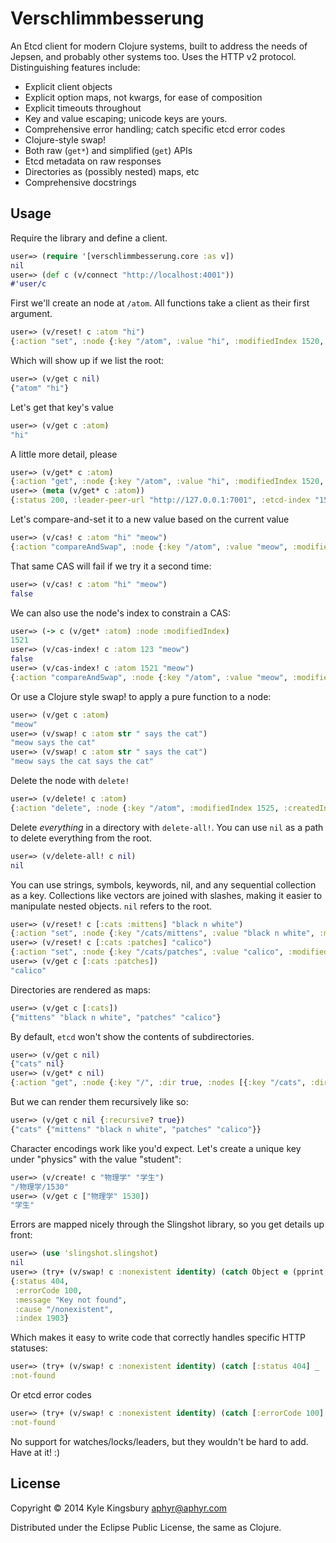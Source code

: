 # Verschlimmbesserung

An Etcd client for modern Clojure systems, built to address the needs of
Jepsen, and probably other systems too. Uses the HTTP v2 protocol.
Distinguishing features include:

- Explicit client objects
- Explicit option maps, not kwargs, for ease of composition
- Explicit timeouts throughout
- Key and value escaping; unicode keys are yours.
- Comprehensive error handling; catch specific etcd error codes
- Clojure-style swap!
- Both raw (`get*`) and simplified (`get`) APIs
- Etcd metadata on raw responses
- Directories as (possibly nested) maps, etc
- Comprehensive docstrings

## Usage

Require the library and define a client.

```clj
user=> (require '[verschlimmbesserung.core :as v])
nil
user=> (def c (v/connect "http://localhost:4001"))
#'user/c
```

First we'll create an node at `/atom`. All functions take a client as their
first argument.

```clj
user=> (v/reset! c :atom "hi")
{:action "set", :node {:key "/atom", :value "hi", :modifiedIndex 1520, :createdIndex 1520}}
```

Which will show up if we list the root:

```clj
user=> (v/get c nil)
{"atom" "hi"}
```

Let's get that key's value

```clj
user=> (v/get c :atom)
"hi"
```

A little more detail, please

```clj
user=> (v/get* c :atom)
{:action "get", :node {:key "/atom", :value "hi", :modifiedIndex 1520, :createdIndex 1520}}
user=> (meta (v/get* c :atom))
{:status 200, :leader-peer-url "http://127.0.0.1:7001", :etcd-index "1520", :raft-index "33259", :raft-term "0"}
```

Let's compare-and-set it to a new value based on the current value

```clj
user=> (v/cas! c :atom "hi" "meow")
{:action "compareAndSwap", :node {:key "/atom", :value "meow", :modifiedIndex 1521, :createdIndex 1520}, :prevNode {:key "/atom", :value "hi", :modifiedIndex 1520, :createdIndex 1520}}
```

That same CAS will fail if we try it a second time:

```clj
user=> (v/cas! c :atom "hi" "meow")
false
```

We can also use the node's index to constrain a CAS:

```clj
user=> (-> c (v/get* :atom) :node :modifiedIndex)
1521
user=> (v/cas-index! c :atom 123 "meow")
false
user=> (v/cas-index! c :atom 1521 "meow")
{:action "compareAndSwap", :node {:key "/atom", :value "meow", :modifiedIndex 1522, :createdIndex 1520}, :prevNode {:key "/atom", :value "meow", :modifiedIndex 1521, :createdIndex 1520}}
```

Or use a Clojure style swap! to apply a pure function to a node:

```clj
user=> (v/get c :atom)
"meow"
user=> (v/swap! c :atom str " says the cat")
"meow says the cat"
user=> (v/swap! c :atom str " says the cat")
"meow says the cat says the cat"
```

Delete the node with `delete!`

```clj
user=> (v/delete! c :atom)
{:action "delete", :node {:key "/atom", :modifiedIndex 1525, :createdIndex 1520}, :prevNode {:key "/atom", :value "meow says the cat says the cat", :modifiedIndex 1524, :createdIndex 1520}}
```

Delete *everything* in a directory with `delete-all!`. You can use `nil` as a path to delete everything from the root.

```clj
user=> (v/delete-all! c nil)
nil
```

You can use strings, symbols, keywords, nil, and any sequential collection as a
key. Collections like vectors are joined with slashes, making it easier to manipulate nested objects. `nil` refers to the root.

```clj
user=> (v/reset! c [:cats :mittens] "black n white")
{:action "set", :node {:key "/cats/mittens", :value "black n white", :modifiedIndex 1528, :createdIndex 1528}}
user=> (v/reset! c [:cats :patches] "calico")
{:action "set", :node {:key "/cats/patches", :value "calico", :modifiedIndex 1529, :createdIndex 1529}}
user=> (v/get c [:cats :patches])
"calico"
```

Directories are rendered as maps:

```clj
user=> (v/get c [:cats])
{"mittens" "black n white", "patches" "calico"}
```

By default, `etcd` won't show the contents of subdirectories.

```clj
user=> (v/get c nil)
{"cats" nil}
user=> (v/get* c nil)
{:action "get", :node {:key "/", :dir true, :nodes [{:key "/cats", :dir true, :modifiedIndex 1528, :createdIndex 1528}]}}
```

But we can render them recursively like so:

```clj
user=> (v/get c nil {:recursive? true})
{"cats" {"mittens" "black n white", "patches" "calico"}}
```

Character encodings work like you'd expect. Let's create a unique key under
"physics" with the value "student":

```clj
user=> (v/create! c "物理学" "学生")
"/物理学/1530"
user=> (v/get c ["物理学" 1530])
"学生"
```

Errors are mapped nicely through the Slingshot library, so you get details up
front:

```clj
user=> (use 'slingshot.slingshot)
nil
user=> (try+ (v/swap! c :nonexistent identity) (catch Object e (pprint e)))
{:status 404,
 :errorCode 100,
 :message "Key not found",
 :cause "/nonexistent",
 :index 1903}
```

Which makes it easy to write code that correctly handles specific HTTP statuses:

```clj
user=> (try+ (v/swap! c :nonexistent identity) (catch [:status 404] _ :not-found))
:not-found
```

Or etcd error codes

```clj
user=> (try+ (v/swap! c :nonexistent identity) (catch [:errorCode 100] _ :not-found))
:not-found
```

No support for watches/locks/leaders, but they wouldn't be hard to add. Have at
it! :)

## License

Copyright © 2014 Kyle Kingsbury <aphyr@aphyr.com>

Distributed under the Eclipse Public License, the same as Clojure.
